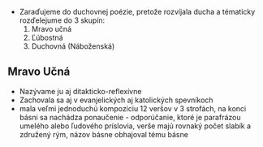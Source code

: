 - Zaraďujeme do duchovnej poézie, pretože rozvíjala ducha a tématicky rozďelejume do 3 skupín:
	1. Mravo učná
	2. Ľúbostná
	3. Duchovná (Náboženská)
## Mravo Učná
- Nazývame ju aj ditakticko-reflexívne 
- Zachovala sa aj v evanjelických aj katolických spevníkoch
- mala veľmi jednoduchú kompozíciu 12 veršov v 3 strofách, na konci básni sa nachádza ponaučenie - odporúčanie, ktoré je parafrázou umelého alebo ľudového príslovia, verše majú rovnaký počet slabík a združený rým, názov básne obhajoval tému básne